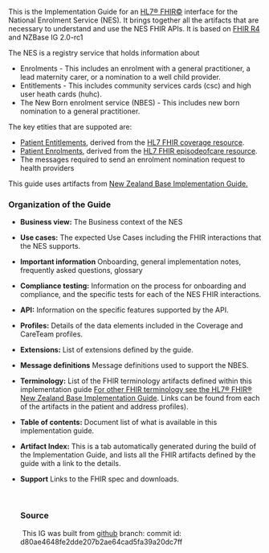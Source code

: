 This is the Implementation Guide for an [HL7&reg; FHIR&copy;](http://hl7.org/fhir/) interface for the National Enrolment Service (NES). It brings together all the artifacts that are necessary to understand and use the NES FHIR APIs.
It is based on  [FHIR R4](http://hl7.org/fhir/) and NZBase IG 2.0-rc1

The NES is a registry service that holds information about
* Enrolments - This includes an enrolment with a general practitioner, a lead maternity carer, or a nomination to a well child provider.
* Entitlements - This includes community services cards (csc) and high user heath cards (huhc).
* The New Born enrolment service (NBES) - This includes new born nomination to a general practitioner.

The key etities that are suppoted are:

* [Patient Entitlements](/StructureDefinition-NesEntitlement.html), derived from the [HL7 FHIR coverage resource](https://www.hl7.org/fhir/coverage.html).
* [Patient Enrolments](/StructureDefinition-NesEnrolment.html), derived from the [HL7 FHIR episodeofcare resource](https://hl7.org/fhir/R4/episodeofcare.html).
* The  messages required to send an enrolment nomination request to health providers

This guide uses artifacts from [New Zealand Base Implementation Guide.](https://fhir.org.nz/ig/base/index.html)


### Organization of the Guide

* **Business view:** The Business context of the NES

* **Use cases:**  The expected Use Cases including the FHIR interactions that the NES supports.

* **Important information** Onboarding, general implementation notes, frequently asked questions, glossary

* **Compliance testing:** Information on the process for onboarding and compliance, and the specific tests for each of the NES FHIR interactions.

* **API:** Information on the specific features supported by the API.

* **Profiles:** Details of the data elements included in the Coverage and CareTeam profiles.

* **Extensions:** List of extensions defined by the guide.

* **Message definitions** Message definitions used to support the NBES.

* **Terminology:** List of the FHIR terminology artifacts defined within this implementation guide [For other FHIR terminology see the HL7® FHIR® New Zealand Base Implementation Guide](https://fhir.org.nz/ig/base/index.html). Links can be found from each of the artifacts in the patient and address profiles).

* **Table of contents:** Document list of what is available in this implementation guide.

* **Artifact Index:**  This is a tab automatically generated during the build of the Implementation Guide, and lists all the FHIR artifacts defined by the guide with a link to the details.

* **Support** Links to the FHIR spec and downloads.

  ​
  ​

  ### Source

  ​	This IG was built from [github](https://github.com/HL7NZ/nhi)  branch:   commit id: d80ae4648fe2dde207b2ae64cad5fa39a20dc7ff
